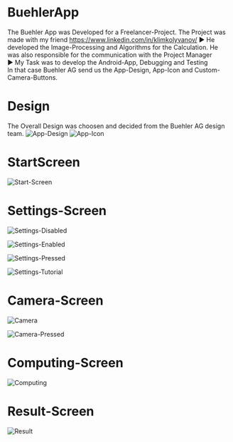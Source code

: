 # BuehlerApp
The Buehler App was Developed for a Freelancer-Project. The Project was made with my friend https://www.linkedin.com/in/klimkolyvanov/ 
► He developed the Image-Processing and Algorithms for the Calculation. He was also responsible for the communication with the Project Manager<br>
► My Task was to develop the Android-App, Debugging and Testing<br>
In that case Buehler AG send us the App-Design, App-Icon and Custom-Camera-Buttons.<br>
# Design
The Overall Design was choosen and decided from the Buehler AG design team.
![App-Design](https://cloud.githubusercontent.com/assets/6640705/24713473/1373fbfe-1a26-11e7-8aa9-a400ff03b968.png)
![App-Icon](https://github.com/ImBeCiliC/BuehlerApp/blob/master/App-Icon.png?raw=true)

# StartScreen
![Start-Screen](https://github.com/ImBeCiliC/BuehlerApp/blob/master/Start-Screen.png?raw=true)
# Settings-Screen
![Settings-Disabled](https://github.com/ImBeCiliC/BuehlerApp/blob/master/Settings-Disabled.png?raw=true)

![Settings-Enabled](https://github.com/ImBeCiliC/BuehlerApp/blob/master/Settings-Enabled.png?raw=true)

![Settings-Pressed](https://github.com/ImBeCiliC/BuehlerApp/blob/master/Settings-Pressed.png?raw=true)

![Settings-Tutorial](https://github.com/ImBeCiliC/BuehlerApp/blob/master/Tutorial.png?raw=true)
# Camera-Screen
![Camera](https://github.com/ImBeCiliC/BuehlerApp/blob/master/Camera.png?raw=true)

![Camera-Pressed](https://github.com/ImBeCiliC/BuehlerApp/blob/master/Camera-Pressed.png?raw=true)
# Computing-Screen
![Computing](https://github.com/ImBeCiliC/BuehlerApp/blob/master/Computing.png?raw=true)
# Result-Screen
![Result](https://github.com/ImBeCiliC/BuehlerApp/blob/master/Result.png?raw=true)
